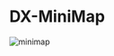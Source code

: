 # DX-MiniMap

![minimap](https://github.com/DX1307/DX-MiniMap/assets/107764618/ada11ce9-fa45-4cf4-b6af-f92e77b68abf)
